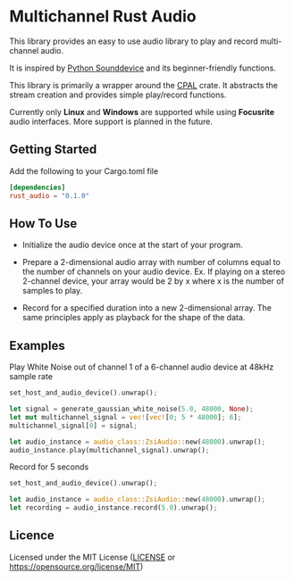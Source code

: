 # Multichannel Rust Audio

This library provides an easy to use audio library to play and record multi-channel audio.

It is inspired by [Python Sounddevice](https://python-sounddevice.readthedocs.io/) and its beginner-friendly functions.

This library is primarily a wrapper around the [CPAL](https://crates.io/crates/cpal) crate. It abstracts the stream creation and provides simple play/record functions.

Currently only **Linux** and **Windows** are supported while using **Focusrite** audio interfaces. More support is planned in the future.

## Getting Started

Add the following to your Cargo.toml file

```toml
[dependencies]
rust_audio = "0.1.0"
```

## How To Use

- Initialize the audio device once at the start of your program.

- Prepare a 2-dimensional audio array with number of columns equal to the number of channels on your audio device. Ex. If playing on a stereo 2-channel device, your array would be 2 by x where x is the number of samples to play.

- Record for a specified duration into a new 2-dimensional array. The same principles apply as playback for the shape of the data.

## Examples
Play White Noise out of channel 1 of a 6-channel audio device at 48kHz sample rate
```rust
set_host_and_audio_device().unwrap();

let signal = generate_gaussian_white_noise(5.0, 48000, None);
let mut multichannel_signal = vec![vec![0; 5 * 48000]; 6];
multichannel_signal[0] = signal;

let audio_instance = audio_class::ZsiAudio::new(48000).unwrap();
audio_instance.play(multichannel_signal).unwrap();
```

Record for 5 seconds
```rust
set_host_and_audio_device().unwrap();

let audio_instance = audio_class::ZsiAudio::new(48000).unwrap();
let recording = audio_instance.record(5.0).unwrap();
```

## Licence

Licensed under the MIT License ([LICENSE](https://github.com/danijourdain/rust-audio/blob/main/LICENSE) or <https://opensource.org/license/MIT>)
